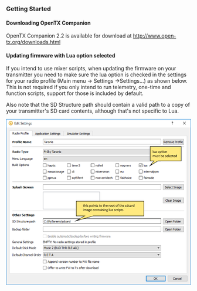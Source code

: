 
### Getting Started


#### Downloading OpenTX Companion

OpenTX Companion 2.2 is available for download at http://www.open-tx.org/downloads.html


#### Updating firmware with Lua option selected

If you intend to use mixer scripts, when updating the firmware on your transmitter you need to make sure the lua option is checked in the settings for your radio profile (Main menu -> Settings ->Settings...) as shown below. This is not required if you only intend to run telemetry, one-time and function scripts, support for those is included by default.

Also note that the SD Structure path should contain a valid path to a copy of your transmitter's SD card contents, although that's not specific to Lua.

![Edit Settings dialog from OpenTX Companion](companion-settings.png)